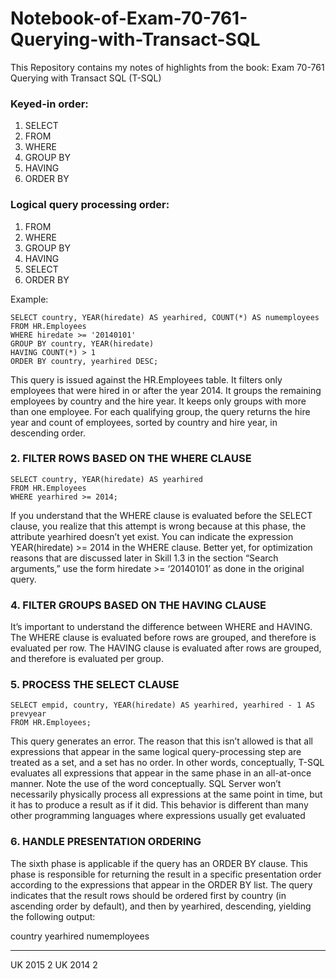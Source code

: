 # Notebook-of-Exam-70-761-Querying-with-Transact-SQL

This Repository contains my notes of highlights from the book: Exam 70-761 Querying with Transact SQL (T-SQL)

### Keyed-in order:

1. SELECT
2. FROM
3. WHERE
4. GROUP BY
5. HAVING
6. ORDER BY

### Logical query processing order:

1. FROM
2. WHERE
3. GROUP BY
4. HAVING
5. SELECT
6. ORDER BY

Example:
```
SELECT country, YEAR(hiredate) AS yearhired, COUNT(*) AS numemployees
FROM HR.Employees
WHERE hiredate >= '20140101'
GROUP BY country, YEAR(hiredate)
HAVING COUNT(*) > 1
ORDER BY country, yearhired DESC;
```
This query is issued against the HR.Employees table. It filters only employees that were hired in or after the year 2014. It groups the remaining employees by country and the hire 
year. It keeps only groups with more than one employee. For each qualifying group, the query returns the hire year and count of employees, sorted by country and hire year, in descending order.

### 2. FILTER ROWS BASED ON THE WHERE CLAUSE
```
SELECT country, YEAR(hiredate) AS yearhired
FROM HR.Employees
WHERE yearhired >= 2014;
```

If you understand that the WHERE clause is evaluated before the SELECT clause, you realize that this attempt is wrong because at this phase, the attribute yearhired doesn’t yet exist. You can indicate the expression YEAR(hiredate) >= 2014 in the WHERE clause. Better yet, for optimization reasons that are discussed later in Skill 1.3 in the section “Search arguments,” use the form hiredate >= ‘20140101’ as done in the original query.

### 4. FILTER GROUPS BASED ON THE HAVING CLAUSE

It’s important to understand the difference between WHERE and HAVING. The WHERE clause is evaluated before rows are grouped, and therefore is evaluated per row. The HAVING clause is evaluated after rows are grouped, and therefore is evaluated per group.

### 5. PROCESS THE SELECT CLAUSE

```
SELECT empid, country, YEAR(hiredate) AS yearhired, yearhired - 1 AS prevyear
FROM HR.Employees;
```
This query generates an error. The reason that this isn’t allowed is that all expressions that appear in the same logical  query-processing step are treated as a set, and a set has no order. In other words, conceptually, T-SQL evaluates all expressions that appear in the same phase in an all-at-once manner. Note the use of the word conceptually. SQL Server won’t necessarily physically process all expressions at the same point in time, but it has to produce a result as if it did. This behavior is different than many other programming languages where expressions usually get evaluated 

### 6. HANDLE PRESENTATION ORDERING

The sixth phase is applicable if the query has an ORDER BY clause. This phase is responsible for returning the result in a specific presentation order according to the expressions that appear in the ORDER BY list. The query indicates that the result rows should be ordered first by country (in ascending order by default), and then by yearhired, descending, yielding the following output:

country yearhired numemployees
--------------- ----------- ------------
UK 2015 2
UK 2014 2
